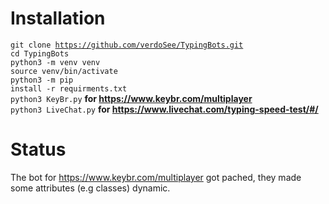 # Installation
<code>git clone https://github.com/verdoSee/TypingBots.git</code>
<br>
<code>cd TypingBots</code>
<br>
<code>python3 -m venv venv</code>
<br>
<code>source venv/bin/activate</code>
<br>
<code>python3 -m pip install -r requirments.txt</code>
<br>
<code>python3 KeyBr.py</code> <strong>for https://www.keybr.com/multiplayer</strong>
<br>
<code>python3 LiveChat.py</code> <strong>for https://www.livechat.com/typing-speed-test/#/</strong>
# Status
The bot for https://www.keybr.com/multiplayer got pached, they made some attributes (e.g classes) dynamic. 

